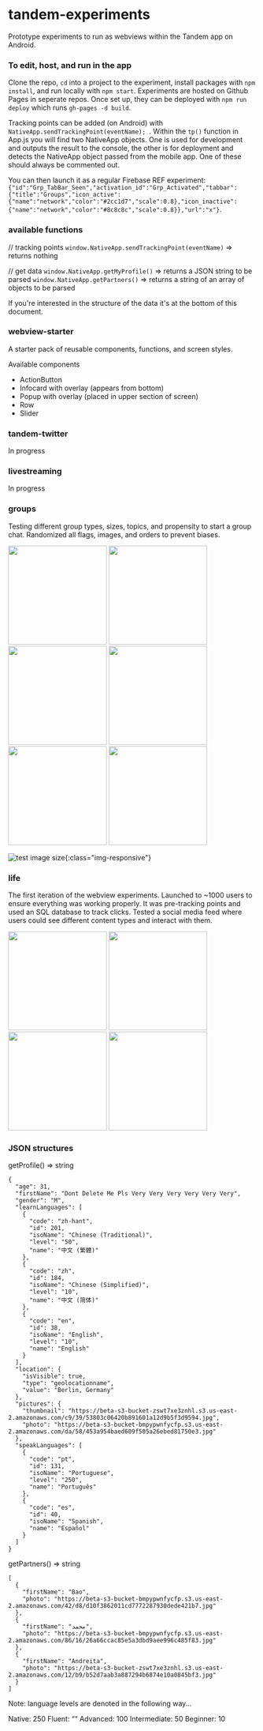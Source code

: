 # tandem-experiments

Prototype experiments to run as webviews within the Tandem app on Android. 

### To edit, host, and run in the app

Clone the repo, `cd` into a project to the experiment, install packages with `npm install`, and run locally with `npm start`. Experiments are hosted on Github Pages in seperate repos. Once set up, they can be deployed with `npm run deploy` which runs `gh-pages -d build`.

Tracking points can be added (on Android) with `NativeApp.sendTrackingPoint(eventName); `. Within the `tp()` function in App.js you will find two NativeApp objects. One is used for development and outputs the result to the console, the other is for deployment and detects the NativeApp object passed from the mobile app. One of these should always be commented out. 

You can then launch it as a regular Firebase REF experiment: 
` {"id":"Grp_TabBar_Seen","activation_id":"Grp_Activated","tabbar":{"title":"Groups","icon_active":{"name":"network","color":"#2cc1d7","scale":0.8},"icon_inactive":{"name":"network","color":"#8c8c8c","scale":0.8}},"url":"x"}`.

### available functions 

// tracking points
`window.NativeApp.sendTrackingPoint(eventName)` => returns nothing

// get data
`window.NativeApp.getMyProfile()` => returns a JSON string to be parsed
`window.NativeApp.getPartners()` => returns a string of an array of objects to be parsed

If you're interested in the structure of the data it's at the bottom of this document.

### webview-starter

A starter pack of reusable components, functions, and screen styles. 

Available components
* ActionButton
* Infocard with overlay (appears from bottom)
* Popup with overlay (placed in upper section of screen)
* Row 
* Slider 

### tandem-twitter
In progress

### livestreaming
In progress

### groups
Testing different group types, sizes, topics, and propensity to start a group chat. Randomized all flags, images, and orders to prevent biases.

<p>
<img src="https://github.com/AlexCyphus/tandem-experiments/blob/master/github-images/Groups_1.png" width="200">
<img src="https://github.com/AlexCyphus/tandem-experiments/blob/master/github-images/Groups_2.png" width="200">
<img src="https://github.com/AlexCyphus/tandem-experiments/blob/master/github-images/Groups_3.png" width="200">
<img src="https://github.com/AlexCyphus/tandem-experiments/blob/master/github-images/Groups_4.png" width="200">
<img src="https://github.com/AlexCyphus/tandem-experiments/blob/master/github-images/Groups_5.png" width="200">
<img src="https://github.com/AlexCyphus/tandem-experiments/blob/master/github-images/Groups_6.png" width="200">
</p>

![test image size](/img/post-bg-2015.jpg){:class="img-responsive"}


### life 
The first iteration of the webview experiments. Launched to ~1000 users to ensure everything was working properly. It was pre-tracking points and used an SQL database to track clicks. Tested a social media feed where users could see different content types and interact with them. 
<p>
<img src="https://github.com/AlexCyphus/tandem-experiments/blob/master/github-images/Life_1.png" width="200">
<img src="https://github.com/AlexCyphus/tandem-experiments/blob/master/github-images/Life_2.png" width="200">
<img src="https://github.com/AlexCyphus/tandem-experiments/blob/master/github-images/Life_3.png" width="200">
<img src="https://github.com/AlexCyphus/tandem-experiments/blob/master/github-images/Life_4.png" width="200">
</p>


### JSON structures

getProfile() => string
```
{
  "age": 31,
  "firstName": "Dont Delete Me Pls Very Very Very Very Very Very",
  "gender": "M",
  "learnLanguages": [
    {
      "code": "zh-hant",
      "id": 201,
      "isoName": "Chinese (Traditional)",
      "level": "50",
      "name": "中文 (繁體)"
    },
    {
      "code": "zh",
      "id": 184,
      "isoName": "Chinese (Simplified)",
      "level": "10",
      "name": "中文 (简体)"
    },
    {
      "code": "en",
      "id": 38,
      "isoName": "English",
      "level": "10",
      "name": "English"
    }
  ],
  "location": {
    "isVisible": true,
    "type": "geolocationname",
    "value": "Berlin, Germany"
  },
  "pictures": {
    "thumbnail": "https://beta-s3-bucket-zswt7xe3znhl.s3.us-east-2.amazonaws.com/c9/39/53803c06420b891601a12d9b5f3d9594.jpg",
    "photo": "https://beta-s3-bucket-bmpypwnfycfp.s3.us-east-2.amazonaws.com/da/58/453a954baed609f505a26ebed81750e3.jpg"
  },
  "speakLanguages": [
    {
      "code": "pt",
      "id": 131,
      "isoName": "Portuguese",
      "level": "250",
      "name": "Português"
    },
    {
      "code": "es",
      "id": 40,
      "isoName": "Spanish",
      "name": "Español"
    }
  ]
}
```

getPartners() => string
```
[
  {
    "firstName": "Bao",
    "photo": "https://beta-s3-bucket-bmpypwnfycfp.s3.us-east-2.amazonaws.com/42/d8/d10f3862011cd7772287930dede421b7.jpg"
  },
  {
    "firstName": "محمد",
    "photo": "https://beta-s3-bucket-bmpypwnfycfp.s3.us-east-2.amazonaws.com/86/16/26a66ccac85e5a3dbd9aee996c485f83.jpg"
  },
  {
    "firstName": "Andreita",
    "photo": "https://beta-s3-bucket-zswt7xe3znhl.s3.us-east-2.amazonaws.com/12/b9/b52d7aab3a887294b6874e10a0845bf3.jpg"
  }
]
```

Note: language levels are denoted in the following way...

Native: 250
Fluent: ““
Advanced: 100
Intermediate: 50
Beginner: 10

